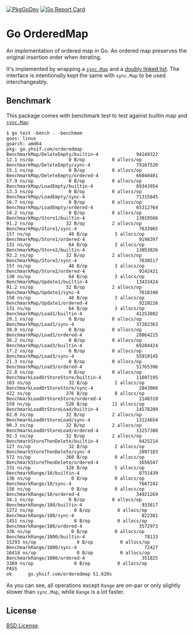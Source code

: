 [![PkgGoDev](https://pkg.go.dev/badge/go.yhsif.com/orderedmap)](https://pkg.go.dev/go.yhsif.com/orderedmap)
[![Go Report Card](https://goreportcard.com/badge/go.yhsif.com/orderedmap)](https://goreportcard.com/report/go.yhsif.com/orderedmap)

# Go OrderedMap

An implementation of ordered map in Go.
An ordered map preserves the original insertion order when iterating.

It's implemented by wrapping a [`sync.Map`](https://pkg.go.dev/sync#Map)
and a [doubly linked list](https://pkg.go.dev/container/list#List).
The interface is intentionally kept the same with `sync.Map` to be used
interchangeably.

## Benchmark

This package comes with benchmark test to test against
builtin map and [`sync.Map`](https://pkg.go.dev/sync#Map):

```
$ go test -bench . -benchmem
goos: linux
goarch: amd64
pkg: go.yhsif.com/orderedmap
BenchmarkMap/DeleteEmpty/builtin-4              94249322                12.1 ns/op             0 B/op          0 allocs/op
BenchmarkMap/DeleteEmpty/sync-4                 79167520                15.1 ns/op             0 B/op          0 allocs/op
BenchmarkMap/DeleteEmpty/ordered-4              66040401                17.9 ns/op             0 B/op          0 allocs/op
BenchmarkMap/LoadEmpty/builtin-4                89343954                13.3 ns/op             0 B/op          0 allocs/op
BenchmarkMap/LoadEmpty/sync-4                   71315845                16.7 ns/op             0 B/op          0 allocs/op
BenchmarkMap/LoadEmpty/ordered-4                65312764                18.2 ns/op             0 B/op          0 allocs/op
BenchmarkMap/Store1/builtin-4                   13019566                91.2 ns/op            32 B/op          2 allocs/op
BenchmarkMap/Store1/sync-4                       7633965               157 ns/op              48 B/op          3 allocs/op
BenchmarkMap/Store1/ordered-4                    9198397               131 ns/op              64 B/op          3 allocs/op
BenchmarkMap/Store2/builtin-4                   13053826                92.2 ns/op            32 B/op          2 allocs/op
BenchmarkMap/Store2/sync-4                       7638517               157 ns/op              48 B/op          3 allocs/op
BenchmarkMap/Store2/ordered-4                    9242421               130 ns/op              64 B/op          3 allocs/op
BenchmarkMap/Update1/builtin-4                  13433424                91.2 ns/op            32 B/op          2 allocs/op
BenchmarkMap/Update1/sync-4                      7610348               158 ns/op              48 B/op          3 allocs/op
BenchmarkMap/Update1/ordered-4                   9210226               131 ns/op              64 B/op          3 allocs/op
BenchmarkMap/Load1/builtin-4                    41253802                29.1 ns/op             0 B/op          0 allocs/op
BenchmarkMap/Load1/sync-4                       37282363                38.0 ns/op             0 B/op          0 allocs/op
BenchmarkMap/Load1/ordered-4                    28864215                36.2 ns/op             0 B/op          0 allocs/op
BenchmarkMap/Load3/builtin-4                    69284424                17.2 ns/op             0 B/op          0 allocs/op
BenchmarkMap/Load3/sync-4                       55919145                21.3 ns/op             0 B/op          0 allocs/op
BenchmarkMap/Load3/ordered-4                    51765396                22.8 ns/op             0 B/op          0 allocs/op
BenchmarkLoadOrStoreStore/builtin-4             11607195               103 ns/op              32 B/op          2 allocs/op
BenchmarkLoadOrStoreStore/sync-4                 2843066               422 ns/op             376 B/op          8 allocs/op
BenchmarkLoadOrStoreStore/ordered-4              2148310               559 ns/op             520 B/op         11 allocs/op
BenchmarkLoadOrStoreLoad/builtin-4              14578209                82.0 ns/op            32 B/op          2 allocs/op
BenchmarkLoadOrStoreLoad/sync-4                 13124654                90.3 ns/op            32 B/op          2 allocs/op
BenchmarkLoadOrStoreLoad/ordered-4              13257388                92.3 ns/op            32 B/op          2 allocs/op
BenchmarkStoreThenDelete/builtin-4               9425214               127 ns/op              32 B/op          2 allocs/op
BenchmarkStoreThenDelete/sync-4                  2097183               572 ns/op             360 B/op          9 allocs/op
BenchmarkStoreThenDelete/ordered-4               3656547               331 ns/op             128 B/op          5 allocs/op
BenchmarkRange/10/builtin-4                      8751439               136 ns/op               0 B/op          0 allocs/op
BenchmarkRange/10/sync-4                         7667242               156 ns/op               0 B/op          0 allocs/op
BenchmarkRange/10/ordered-4                     34921269                34.1 ns/op             0 B/op          0 allocs/op
BenchmarkRange/100/builtin-4                      933817              1272 ns/op               0 B/op          0 allocs/op
BenchmarkRange/100/sync-4                         822381              1451 ns/op               0 B/op          0 allocs/op
BenchmarkRange/100/ordered-4                     3572973               336 ns/op               0 B/op          0 allocs/op
BenchmarkRange/1000/builtin-4                      78133             15293 ns/op               0 B/op          0 allocs/op
BenchmarkRange/1000/sync-4                         72427             16418 ns/op               0 B/op          0 allocs/op
BenchmarkRange/1000/ordered-4                     351825              3389 ns/op               0 B/op          0 allocs/op
PASS
ok      go.yhsif.com/orderedmap 51.620s
```

As you can see, all operations except `Range` are on-par or only slightly slower
than `sync.Map`, while `Range` is a lot faster.

## License

[BSD License](LICENSE).
